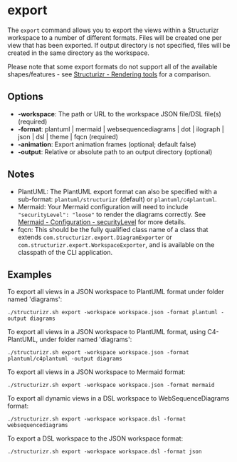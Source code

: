 # export

The ```export``` command allows you to export the views within a Structurizr workspace to a number of different formats.
Files will be created one per view that has been exported.
If output directory is not specified, files will be created in the same directory as the workspace.

Please note that some export formats do not support all of the available shapes/features - see [Structurizr - Rendering tools](https://structurizr.org/#rendering) for a comparison.

## Options

- __-workspace__: The path or URL to the workspace JSON file/DSL file(s) (required)
- __-format__: plantuml | mermaid | websequencediagrams | dot | ilograph | json | dsl | theme | fqcn (required)
- __-animation__: Export animation frames (optional; default false)
- __-output__: Relative or absolute path to an output directory (optional)


## Notes

- PlantUML: The PlantUML export format can also be specified with a sub-format: `plantuml/structurizr` (default) or `plantuml/c4plantuml`.
- Mermaid: Your Mermaid configuration will need to include `"securityLevel": "loose"` to render the diagrams correctly. See [Mermaid - Configuration - securityLevel](https://mermaid-js.github.io/mermaid/#/./Setup?id=securitylevel) for more details.
- fqcn: This should be the fully qualified class name of a class that extends `com.structurizr.export.DiagramExporter` or `com.structurizr.export.WorkspaceExporter`, and is available on the classpath of the CLI application.

## Examples

To export all views in a JSON workspace to PlantUML format under folder named 'diagrams':

```
./structurizr.sh export -workspace workspace.json -format plantuml -output diagrams
```

To export all views in a JSON workspace to PlantUML format, using C4-PlantUML, under folder named 'diagrams':

```
./structurizr.sh export -workspace workspace.json -format plantuml/c4plantuml -output diagrams
```

To export all views in a JSON workspace to Mermaid format:

```
./structurizr.sh export -workspace workspace.json -format mermaid
```

To export all dynamic views in a DSL workspace to WebSequenceDiagrams format:

```
./structurizr.sh export -workspace workspace.dsl -format websequencediagrams
```

To export a DSL workspace to the JSON workspace format:

```
./structurizr.sh export -workspace workspace.dsl -format json
```

